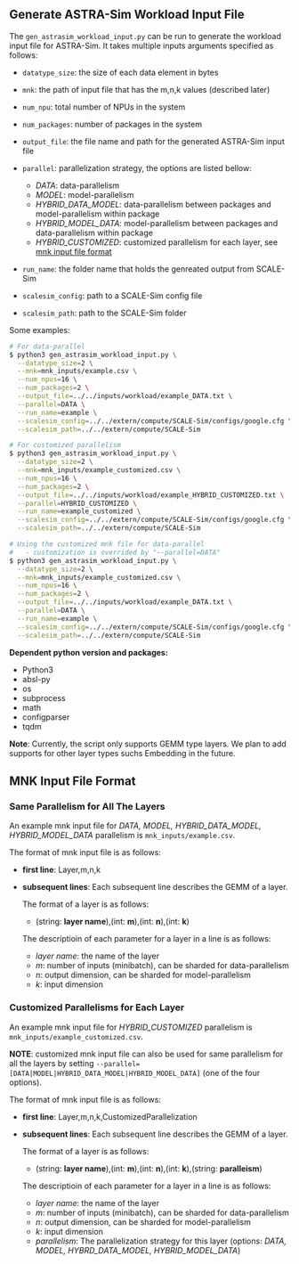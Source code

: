 ## Generate ASTRA-Sim Workload Input File

The `gen_astrasim_workload_input.py` can be run to generate the workload input file for ASTRA-Sim. It takes multiple inputs arguments specified as follows:

- `datatype_size`: the size of each data element in bytes
- `mnk`: the path of input file that has the m,n,k values (described later)
- `num_npu`: total number of NPUs in the system
- `num_packages`: number of packages in the system
- `output_file`: the file name and path for the generated ASTRA-Sim input file
- `parallel`: parallelization strategy, the options are listed bellow:
  - *DATA*: data-parallelism
  - *MODEL*: model-parallelism
  - *HYBRID_DATA_MODEL*: data-parallelism between packages and model-parallelism within package
  - *HYBRID_MODEL_DATA*: model-parallelism between packages and data-parallelism within package
  - *HYBRID_CUSTOMIZED*: customized parallelism for each layer, see [mnk input file format](#customized-parallelisms-for-each-layer)

- `run_name`: the folder name that holds the genreated output from SCALE-Sim
- `scalesim_config`: path to a SCALE-Sim config file
- `scalesim_path`: path to the SCALE-Sim folder

Some examples:

```bash
# For data-parallel
$ python3 gen_astrasim_workload_input.py \
  --datatype_size=2 \
  --mnk=mnk_inputs/example.csv \
  --num_npus=16 \
  --num_packages=2 \
  --output_file=../../inputs/workload/example_DATA.txt \
  --parallel=DATA \
  --run_name=example \
  --scalesim_config=../../extern/compute/SCALE-Sim/configs/google.cfg \
  --scalesim_path=../../extern/compute/SCALE-Sim

# For customized parallelism
$ python3 gen_astrasim_workload_input.py \
  --datatype_size=2 \
  --mnk=mnk_inputs/example_customized.csv \
  --num_npus=16 \
  --num_packages=2 \
  --output_file=../../inputs/workload/example_HYBRID_CUSTOMIZED.txt \
  --parallel=HYBRID_CUSTOMIZED \
  --run_name=example_customized \
  --scalesim_config=../../extern/compute/SCALE-Sim/configs/google.cfg \
  --scalesim_path=../../extern/compute/SCALE-Sim

# Using the customized mnk file for data-parallel
# 	- customization is overrided by "--parallel=DATA"
$ python3 gen_astrasim_workload_input.py \
  --datatype_size=2 \
  --mnk=mnk_inputs/example_customized.csv \
  --num_npus=16 \
  --num_packages=2 \
  --output_file=../../inputs/workload/example_DATA.txt \
  --parallel=DATA \
  --run_name=example \
  --scalesim_config=../../extern/compute/SCALE-Sim/configs/google.cfg \
  --scalesim_path=../../extern/compute/SCALE-Sim
```

**Dependent python version and packages:**

- Python3
- absl-py
- os
- subprocess
- math
- configparser
- tqdm

**Note**: Currently, the script only supports GEMM type layers. We plan to add supports for other layer types suchs Embedding in the future.



## MNK Input File Format

### Same Parallelism for All The Layers

An example mnk input file for *DATA, MODEL, HYBRID_DATA_MODEL, HYBRID_MODEL_DATA* parallelism is `mnk_inputs/example.csv`.

The format of mnk input file is as follows:

* **first line**: Layer,m,n,k

* **subsequent lines**: Each subsequent line describes the GEMM of a layer.

  The format of a layer is as follows:

  * (string: **layer name**),(int: **m**),(int: **n**),(int: **k**)

  The descriptioin of each parameter for a layer in a line is as follows:

  * *layer name*: the name of the layer
  * *m*: number of inputs (minibatch), can be sharded for data-parallelism
  * *n*: output dimension, can be sharded for model-parallelism
  * *k*: input dimension

### Customized Parallelisms for Each Layer

An example mnk input file for *HYBRID_CUSTOMIZED* parallelism is `mnk_inputs/example_customized.csv`.

**NOTE**: customized mnk input file can also be used for same parallelism for all the layers by setting `--parallel=[DATA|MODEL|HYBRID_DATA_MODEL|HYBRID_MODEL_DATA]` (one of the four options).

The format of mnk input file is as follows:

* **first line**: Layer,m,n,k,CustomizedParallelization

* **subsequent lines**: Each subsequent line describes the GEMM of a layer.

  The format of a layer is as follows:

  * (string: **layer name**),(int: **m**),(int: **n**),(int: **k**),(string: **paralleism**)

  The descriptioin of each parameter for a layer in a line is as follows:

  * *layer name*: the name of the layer
  * *m*: number of inputs (minibatch), can be sharded for data-parallelism
  * *n*: output dimension, can be sharded for model-parallelism
  * *k*: input dimension
  * *parallelism*: The parallelization strategy for this layer (options: *DATA, MODEL, HYBRD_DATA_MODEL, HYBRID_MODEL_DATA*)
